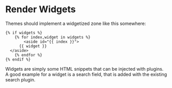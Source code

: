 # Render Widgets

Themes should implement a widgetized zone like this somewhere:

````
{% if widgets %}
    {% for index,widget in widgets %}
        <aside id="{{ index }}">
      {{ widget }}          
  </aside>
    {% endfor %}
{% endif %}
````

Widgets are simply some HTML snippets that can be injected with plugins. A good example for a widget is a search field, that is added with the existing search plugin.

